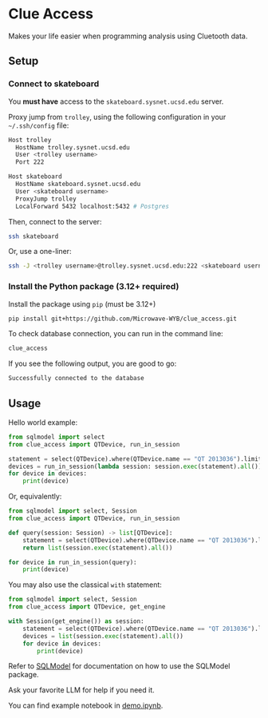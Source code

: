 # Clue Access

Makes your life easier when programming analysis using Cluetooth data.

## Setup

### Connect to skateboard

You **must have** access to the `skateboard.sysnet.ucsd.edu` server.

Proxy jump from `trolley`, using the following configuration in your `~/.ssh/config` file:

```bash
Host trolley
  HostName trolley.sysnet.ucsd.edu
  User <trolley username>
  Port 222

Host skateboard
  HostName skateboard.sysnet.ucsd.edu
  User <skateboard username>
  ProxyJump trolley
  LocalForward 5432 localhost:5432 # Postgres
```

Then, connect to the server:

```bash
ssh skateboard
```

Or, use a one-liner:

```bash
ssh -J <trolley username>@trolley.sysnet.ucsd.edu:222 <skateboard username>@skateboard.sysnet.ucsd.edu -L 5432:localhost:5432
```

### Install the Python package (3.12+ required)

Install the package using `pip` (must be 3.12+)

```bash
pip install git+https://github.com/Microwave-WYB/clue_access.git
```

To check database connection, you can run in the command line:

```bash
clue_access
```

If you see the following output, you are good to go:

```bash
Successfully connected to the database
```

## Usage

Hello world example:

```python
from sqlmodel import select
from clue_access import QTDevice, run_in_session

statement = select(QTDevice).where(QTDevice.name == "QT 2013036").limit(100) # Select 100 QT devices with name "QT 2013036"
devices = run_in_session(lambda session: session.exec(statement).all()) # Execute the statement and get the result
for device in devices:
    print(device)
```

Or, equivalently:

```python
from sqlmodel import select, Session
from clue_access import QTDevice, run_in_session

def query(session: Session) -> list[QTDevice]:
    statement = select(QTDevice).where(QTDevice.name == "QT 2013036").limit(100) # Select 100 QT devices with name "QT 2013036"
    return list(session.exec(statement).all())

for device in run_in_session(query):
    print(device)
```

You may also use the classical `with` statement:

```python
from sqlmodel import select, Session
from clue_access import QTDevice, get_engine

with Session(get_engine()) as session:
    statement = select(QTDevice).where(QTDevice.name == "QT 2013036").limit(100) # Select 100 QT devices with name "QT 2013036"
    devices = list(session.exec(statement).all())
    for device in devices:
        print(device)
```

Refer to [SQLModel](https://sqlmodel.tiangolo.com/) for documentation on how to use the SQLModel package.

Ask your favorite LLM for help if you need it.

You can find example notebook in [demo.ipynb](/demo.ipynb).
